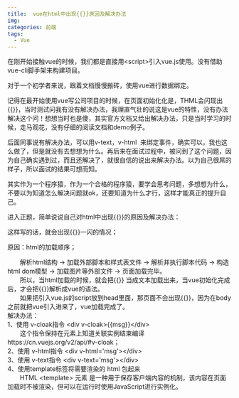 ```yaml
---
title:  vue在html中出现{{}}原因及解决办法
img: 
categories: 前端
tags:
  - Vue
---
```

<div id="cnblogs_post_body" class="blogpost-body"><p>在刚开始接触vue的时候，我们都是直接用&lt;script&gt;引入vue.js使用。没有借助vue-cli脚手架来构建项目。</p>
<p>对于一个初学者来说，跟着文档慢慢搬砖，使用vue进行数据绑定。</p>
<p>记得在最开始使用vue写公司项目的时候，在页面初始化化是，THML会闪现出{{}}，当时测试问我有没有解决办法，我理直气壮的说这是vue的特性，没有办法解决这个问！想想当时也是傻，其实官方文档又给出解决办法，只是当时学习的时候，走马观花，没有仔细的阅读文档和demo例子。</p>
<p>后面同事说有解决办法，可以用v-text，v-html&nbsp; 来绑定事件，确实可以，我也这么做了，但是就没有去想想为什么。再后来在面试过程中，被问到了这个问题，因为自己确实遇到过，而且还解决了，就很自信的说出来解决办法。以为自己很屌的样子，所以面试的结果可想而知。</p>
<p>其实作为一个程序猿，作为一个合格的程序猿，要学会思考问题，多想想为什么，不要以为知道怎么解决问题就ok，还要知道为什么才行，这样才能真正的提升自己。</p>
<p>进入正题，简单说说自己对html中出现{{}}的原因及解决办法：</p>
<p<img src="https://i.loli.net/2019/07/05/5d1ed6eac8d2e68516.png"/></p>
<p>这样写的话，就会出现{{}}一闪的情况；</p>
<p>原因：html的加载顺序；</p>
<div>　　解析html结构 -&gt; 加载外部脚本和样式表文件 -&gt; 解析并执行脚本代码 -&gt; 构造html dom模型 -&gt; 加载图片等外部文件 -&gt; 页面加载完毕。</div>
<div>　　所以，当html加载的时候，就会把{{}} 当成文本加载出来，当vue初始化完成后，才会把{{}}解析成vue的语法。</div>
<div>　　如果把引入vue.js的script放到head里面，那页面不会出现{{}}，因为在body之前就把vue引入进来了，vue加载完成了。</div>
<div>解决办法：</div>
<div>
<div>1、使用 v-cloak指令 &lt;div v-cloak&gt;{{msg}}&lt;/div&gt;</div>
<div>　　这个指令保持在元素上知道关联实例结束编译 https://cn.vuejs.org/v2/api/#v-cloak；</div>
<div>
<div>2、使用 v-html指令 &lt;div v-html='msg'&gt;&lt;/div&gt;</div>
<div>3、使用 v-text指令 &lt;div v-text='msg'&gt;&lt;/div&gt;</div>
<div>4、使用template标签将需要渲染的 html 包起来</div>
<div>　　HTML &lt;template&gt; 元素 是一种用于保存客户端内容的机制，该内容在页面加载时不被渲染，但可以在运行时使用JavaScript进行实例化。</div>
</div>
</div></div>